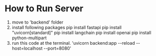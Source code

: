 # How to Run Server
 1. move to 'backend' folder
 2. install following packages
      pip install fastapi
      pip install "uvicorn[standard]"
      pip install langchain
      pip install openai
      pip install python-multipart
 3. run this code at the terminal. 'uvicorn backend:app --reload --host=localhost --port=8080'
